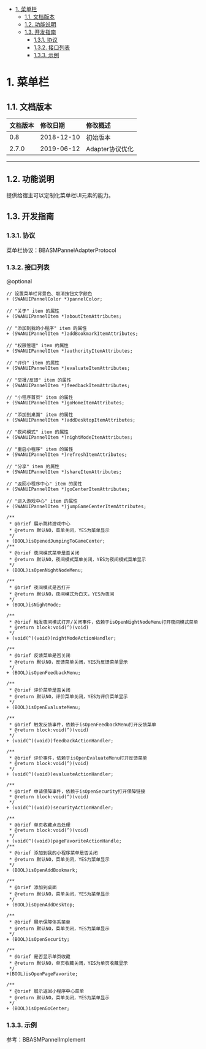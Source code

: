 <!-- TOC -->

- [1. 菜单栏](#1)
    - [1.1. 文档版本](#11)
    - [1.2. 功能说明](#12)
    - [1.3. 开发指南](#13)
        - [1.3.1. 协议](#131)
        - [1.3.2. 接口列表](#132)
        - [1.3.3. 示例](#133)    
<!-- /TOC -->

# <span id="1"> 1. 菜单栏
## <span id="11"> 1.1. 文档版本

|文档版本|修改日期|修改概述|
|:--|:--|:--|
|0.8|2018-12-10|初始版本|
|2.7.0|2019-06-12|Adapter协议优化|

--------------------------
## <span id="12"> 1.2. 功能说明
提供给宿主可以定制化菜单栏UI元素的能力。

## <span id="13"> 1.3. 开发指南

### <span id="131"> 1.3.1. 协议
菜单栏协议：BBASMPannelAdapterProtocol

### <span id="132"> 1.3.2. 接口列表

@optional

```
// 设置菜单栏背景色、取消按钮文字颜色
+ (SWANUIPannelColor *)pannelColor;

// "关于" item 的属性
+ (SWANUIPannelItem *)aboutItemAttributes;

// "添加到我的小程序" item 的属性
+ (SWANUIPannelItem *)addBookmarkItemAttributes;

// "权限管理" item 的属性
+ (SWANUIPannelItem *)authorityItemAttributes;

// "评价" item 的属性
+ (SWANUIPannelItem *)evaluateItemAttributes;

// "举报/反馈" item 的属性
+ (SWANUIPannelItem *)feedbackItemAttributes;

// "小程序首页" item 的属性
+ (SWANUIPannelItem *)goHomeItemAttributes;

// "添加到桌面" item 的属性
+ (SWANUIPannelItem *)addDesktopItemAttributes;

// "夜间模式" item 的属性
+ (SWANUIPannelItem *)nightModeItemAttributes;

// "重启小程序" item 的属性
+ (SWANUIPannelItem *)refreshItemAttributes;

// "分享" item 的属性
+ (SWANUIPannelItem *)shareItemAttributes;

// "返回小程序中心" item 的属性
+ (SWANUIPannelItem *)goCenterItemAttributes;

// "进入游戏中心" item 的属性
+ (SWANUIPannelItem *)jumpGameCenterItemAttributes;

/**
 * @brief 展示跳转游戏中心
 * @return 默认NO，菜单关闭，YES为菜单显示
 */
+ (BOOL)isOpenedJumpingToGameCenter;
/**
 * @brief 夜间模式菜单是否关闭
 * @return 默认NO，夜间模式菜单关闭，YES为夜间模式菜单显示
 */
+ (BOOL)isOpenNightNodeMenu;

/**
 * @brief 夜间模式是否打开
 * @return 默认NO，夜间模式为白天，YES为夜间
 */
+ (BOOL)isNightMode;

/**
 * @brief 触发夜间模式打开/关闭事件，依赖于isOpenNightNodeMenu打开夜间模式菜单
 * @return block:void(^)(void)
 */
+ (void(^)(void))nightModeActionHandler;

/**
 * @brief 反馈菜单是否关闭
 * @return 默认NO，反馈菜单关闭，YES为反馈菜单显示
 */
+ (BOOL)isOpenFeedbackMenu;

/**
 * @brief 评价菜单是否关闭
 * @return 默认NO，评价菜单关闭，YES为评价菜单显示
 */
+ (BOOL)isOpenEvaluateMenu;

/**
 * @brief 触发反馈事件，依赖于isOpenFeedbackMenu打开反馈菜单
 * @return block:void(^)(void)
 */
+ (void(^)(void))feedbackActionHandler;

/**
 * @brief 评价事件，依赖于isOpenEvaluateMenu打开反馈菜单
 * @return block:void(^)(void)
 */
+ (void(^)(void))evaluateActionHandler;

/**
 * @brief 申请保障事件，依赖于isOpenSecurity打开保障链接
 * @return block:void(^)(void)
 */
+ (void(^)(void))securityActionHandler;

/**
 * @brief 单页收藏点击处理
 * @return block:void(^)(void)
 */
+ (void(^)(void))pageFavoriteActionHandle;
/**
 * @brief 添加到我的小程序菜单是否关闭
 * @return 默认NO，菜单关闭，YES为菜单显示
 */
+ (BOOL)isOpenAddBookmark;

/**
 * @brief 添加到桌面
 * @return 默认NO，菜单关闭，YES为菜单显示
 */
+ (BOOL)isOpenAddDesktop;

/**
 * @brief 展示保障体系菜单
 * @return 默认NO，菜单关闭，YES为菜单显示
 */
+ (BOOL)isOpenSecurity;

/**
 * @brief 是否显示单页收藏
 * @return 默认NO，单页收藏关闭，YES为单页收藏显示
 */
+(BOOL)isOpenPageFavorite;

/**
 * @brief 展示返回小程序中心菜单
 * @return 默认NO，菜单关闭，YES为菜单显示
 */
+ (BOOL)isOpenGoCenter;
```
### <span id="133"> 1.3.3. 示例
参考：BBASMPannelImplement

